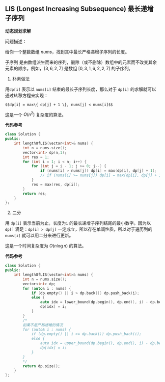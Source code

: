 #

## LIS (Longest Increasing Subsequence) 最长递增子序列

**动态规划求解**

问题描述：

给你一个整数数组 $nums$，找到其中最长严格递增子序列的长度。

子序列 是由数组派生而来的序列，删除（或不删除）数组中的元素而不改变其余元素的顺序。例如，$[3,6,2,7]$ 是数组 $[0,3,1,6,2,2,7]$ 的子序列。

1. 朴素做法

用`dp[i]` 表示以 `nums[i]` 结束的最长子序列长度，那么对于 `dp[i]` 的求解就可以通过转移方程来实现：

    $$dp[i] = max\{ dp[j] + 1 \}, nums[j] < nums[i]$$

这是一个 $O(n^2)$ 复杂度的算法。

**代码参考**

```cpp
class Solution {
public:
    int lengthOfLIS(vector<int>& nums) {
        int n = nums.size();
        vector<int> dp(n,1);
        int res = 1;
        for (int i = 1; i < n; i++) {
            for (int j = i - 1; j >= 0; j--) {
                if (nums[i] > nums[j]) dp[i] = max(dp[i], dp[j] + 1);
                // if (nums[i] >= nums[j]) dp[i] = max(dp[i], dp[j] + 1); // 非严格递增的情况
            }
            res = max(res, dp[i]);
        }
        return res;
    }
};
```

2. 二分

用 `dp[i]` 表示当前为止，长度为`i` 的最长递增子序列结尾的最小数字。因为以 `dp[]` 满足：`dp[i] > dp[j]` 一定成立，所以存在单调性质，所以对于遍历到的 `nums[i]` 就可以用二分来进行更新。

这是一个时间复杂度为 $O(n \log n)$ 的算法。

**代码参考**

```cpp
class Solution {
public:
    int lengthOfLIS(vector<int>& nums) {
        int n = nums.size();
        vector<int> dp;
        for (auto& i : nums) {
            if (dp.empty() || i > dp.back()) dp.push_back(i);
            else {
                auto idx = lower_bound(dp.begin(), dp.end(), i) - dp.begin();
                dp[idx] = i;
            }
        }
        /*
        如果不是严格递增的情况
        for (auto& i : nums) {
            if (dp.empty() || i >= dp.back()) dp.push_back(i);
            else {
                auto idx = upper_bound(dp.begin(), dp.end(), i) - dp.begin();
                dp[idx] = i;
            }
        }
        */
        return dp.size();
    }
};
```
